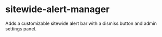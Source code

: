 # sitewide-alert-manager
 Adds a customizable sitewide alert bar with a dismiss button and admin settings panel.
